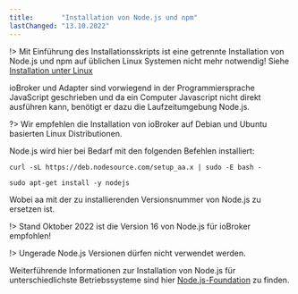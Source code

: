 ```yaml
---
title:       "Installation von Node.js und npm"
lastChanged: "13.10.2022"
---
```



!> Mit Einführung des Installationsskripts ist eine getrennte Installation von Node.js und npm auf üblichen Linux Systemen nicht mehr notwendig! Siehe [Installation unter Linux](https://www.iobroker.net/#de/documentation/install/linux.md)

ioBroker und Adapter sind vorwiegend in der Programmiersprache JavaScript
geschrieben und da ein Computer Javascript nicht direkt ausführen kann,
benötigt er dazu die Laufzeitumgebung Node.js. 

?> Wir empfehlen die Installation von ioBroker auf Debian und Ubuntu basierten Linux Distributionen.

Node.js wird hier bei Bedarf mit den folgenden Befehlen installiert:

```curl -sL https://deb.nodesource.com/setup_aa.x | sudo -E bash -```

```sudo apt-get install -y nodejs```

Wobei aa mit der zu installierenden Versionsnummer von Node.js zu ersetzen ist.

!> Stand Oktober 2022 ist die Version 16 von Node.js für ioBroker empfohlen! 

!> Ungerade Node.js Versionen dürfen nicht verwendet werden.


Weiterführende Informationen zur Installation von Node.js für unterschiedlichste Betriebssysteme 
sind hier [Node.js-Foundation](https://nodejs.org/en/download/package-manager/) zu finden.
